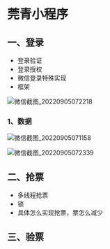 # 莞青小程序



## 一、登录

+ 登录验证
+ 登录授权
+ 微信登录特殊实现
+ 框架



![微信截图_20220905072218](C:\Users\waili\Desktop\usual\微信截图\普通图片\微信截图_20220905072218.png)

### 1、数据

![微信截图_20220905071158](C:\Users\waili\Desktop\usual\微信截图\普通图片\微信截图_20220905071158.png)



![微信截图_20220905072339](C:\Users\waili\Desktop\usual\微信截图\普通图片\微信截图_20220905072339.png)



## 二、抢票

+ 多线程抢票
+ 锁
+ 具体怎么实现抢票，票怎么减少



## 三、验票

